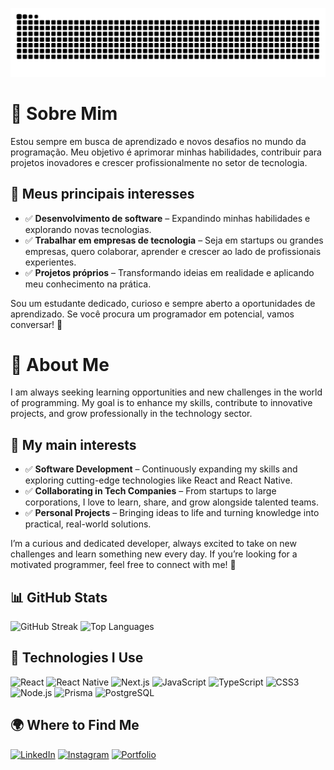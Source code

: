 ![snake gif](https://github.com/KaiqueBezerra/KaiqueBezerra/blob/output/github-contribution-grid-snake.svg)

# 🚀 Sobre Mim


Estou sempre em busca de aprendizado e novos desafios no mundo da programação. Meu objetivo é aprimorar minhas habilidades, contribuir para projetos inovadores e crescer profissionalmente no setor de tecnologia.

## 🔹 Meus principais interesses

- ✅ **Desenvolvimento de software** – Expandindo minhas habilidades e explorando novas tecnologias.
- ✅ **Trabalhar em empresas de tecnologia** – Seja em startups ou grandes empresas, quero colaborar, aprender e crescer ao lado de profissionais experientes.
- ✅ **Projetos próprios** – Transformando ideias em realidade e aplicando meu conhecimento na prática.

Sou um estudante dedicado, curioso e sempre aberto a oportunidades de aprendizado. Se você procura um programador em potencial, vamos conversar! 📩


# 🚀 About Me


I am always seeking learning opportunities and new challenges in the world of programming. My goal is to enhance my skills, contribute to innovative projects, and grow professionally in the technology sector.

## 🔹 My main interests

- ✅ **Software Development** – Continuously expanding my skills and exploring cutting-edge technologies like React and React Native.
- ✅ **Collaborating in Tech Companies** – From startups to large corporations, I love to learn, share, and grow alongside talented teams.
- ✅ **Personal Projects** – Bringing ideas to life and turning knowledge into practical, real-world solutions.

I’m a curious and dedicated developer, always excited to take on new challenges and learn something new every day. If you’re looking for a motivated programmer, feel free to connect with me! 📩


## 📊 GitHub Stats

![GitHub Streak](https://github-readme-streak-stats.herokuapp.com/?user=KaiqueBezerra&theme=transparent&hide_longest_streak=true&hide_current_streak=true)
![Top Languages](https://github-readme-stats.vercel.app/api/top-langs/?username=KaiqueBezerra&layout=compact&theme=transparent)


## 🚀 Technologies I Use

![React](https://img.shields.io/badge/React-20232A?style=for-the-badge&logo=react&logoColor=61DAFB)
![React Native](https://img.shields.io/badge/React_Native-20232A?style=for-the-badge&logo=react&logoColor=61DAFB)
![Next.js](https://img.shields.io/badge/Next.js-000000?style=for-the-badge&logo=next.js&logoColor=white)
![JavaScript](https://img.shields.io/badge/JavaScript-F7DF1E?style=for-the-badge&logo=javascript&logoColor=black)
![TypeScript](https://img.shields.io/badge/TypeScript-007ACC?style=for-the-badge&logo=typescript&logoColor=white)
![CSS3](https://img.shields.io/badge/CSS3-1572B6?style=for-the-badge&logo=css3&logoColor=white)
![Node.js](https://img.shields.io/badge/Node.js-43853D?style=for-the-badge&logo=node.js&logoColor=white)
![Prisma](https://img.shields.io/badge/Prisma-2D3748?style=for-the-badge&logo=prisma&logoColor=white)
![PostgreSQL](https://img.shields.io/badge/PostgreSQL-316192?style=for-the-badge&logo=postgresql&logoColor=white)


## 🌍 Where to Find Me

[![LinkedIn](https://img.shields.io/badge/LinkedIn-0077B5?style=for-the-badge&logo=linkedin&logoColor=white)](https://www.linkedin.com/in/kaique-bezerra-souza/)
[![Instagram](https://img.shields.io/badge/Instagram-E4405F?style=for-the-badge&logo=instagram&logoColor=white)](https://www.instagram.com/bezerra_kaique/)
[![Portfolio](https://img.shields.io/badge/Portfolio-000000?style=for-the-badge&logo=vercel&logoColor=white)](https://kaiquebezerra.vercel.app/)
